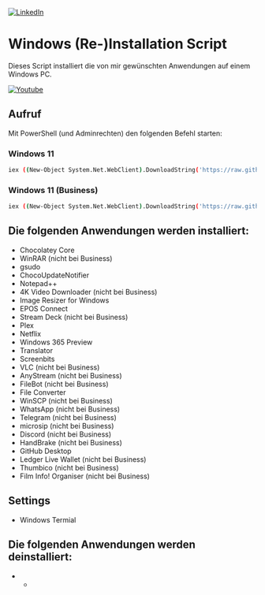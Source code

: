 [![LinkedIn][linkedin-shield]][linkedin-url]



# Windows (Re-)Installation Script
Dieses Script installiert die von mir gewünschten Anwendungen auf einem Windows PC.

[![Youtube](https://img.youtube.com/vi/qpW2zixWoRk/0.jpg)](https://www.youtube.com/watch?v=qpW2zixWoRk)


## Aufruf
Mit PowerShell (und Adminrechten) den folgenden Befehl starten:
### Windows 11
```sh
iex ((New-Object System.Net.WebClient).DownloadString('https://raw.githubusercontent.com/RalfEs73/win_reinstall/main/win11_reinstall.ps1'))
```
### Windows 11 (Business)
```sh
iex ((New-Object System.Net.WebClient).DownloadString('https://raw.githubusercontent.com/RalfEs73/win_reinstall/main/win11_business_reinstall.ps1'))
```
## Die folgenden Anwendungen werden installiert:
* Chocolatey Core
* WinRAR (nicht bei Business)
* gsudo
* ChocoUpdateNotifier
* Notepad++
* 4K Video Downloader (nicht bei Business)
* Image Resizer for Windows
* EPOS Connect
* Stream Deck (nicht bei Business)
* Plex
* Netflix
* Windows 365 Preview
* Translator
* Screenbits
* VLC (nicht bei Business)
* AnyStream (nicht bei Business)
* FileBot (nicht bei Business)
* File Converter
* WinSCP (nicht bei Business)
* WhatsApp (nicht bei Business)
* Telegram (nicht bei Business)
* microsip (nicht bei Business)
* Discord (nicht bei Business)
* HandBrake (nicht bei Business)
* GitHub Desktop
* Ledger Live Wallet (nicht bei Business)
* Thumbico (nicht bei Business)
* Film Info! Organiser (nicht bei Business)

## Settings
* Windows Termial

## Die folgenden Anwendungen werden deinstalliert:
* -

<!-- MARKDOWN LINKS & IMAGES -->
<!-- https://www.markdownguide.org/basic-syntax/#reference-style-links -->
[linkedin-shield]: https://img.shields.io/badge/-LinkedIn-black.svg?style=for-the-badge&logo=linkedin&colorB=555
[linkedin-url]: https://linkedin.com/in/ralfes
